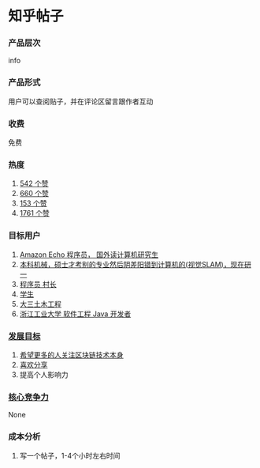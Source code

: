 # 知乎帖子

### 产品层次
info

### 产品形式
用户可以查阅贴子，并在评论区留言跟作者互动

### 收费
免费

### 热度
1. [542 个赞](https://www.zhihu.com/question/38335108)
2. [660 个赞](https://zhuanlan.zhihu.com/p/26050965)
3. [153 个赞](https://www.zhihu.com/question/21155706)
4. [1761 个赞](https://www.zhihu.com/question/28354731)

### 目标用户
1. [Amazon Echo 程序员， 国外读计算机研究生](https://www.zhihu.com/people/guo-liang-wei-58/activities)
2. [本科机械，硕士才考别的专业然后阴差阳错到计算机的(视觉SLAM)，现在研一](https://www.zhihu.com/people/ren-bin-11-87/activities)
3. [程序员 村长](https://www.zhihu.com/people/zhao-ce-33/activities)
4. [学生](https://www.zhihu.com/people/hong-yi-fu-xue/activities)
5. [大三土木工程](https://www.zhihu.com/people/fang-wan-ben/activities)
6. [浙江工业大学 软件工程 Java 开发者](https://www.zhihu.com/people/jskxneixn/activities)

### [发展目标](http://blog.coursegraph.com/about)
1. [希望更多的人关注区块链技术本身](https://www.zhihu.com/people/chen-yu-xiao-78/activities)
2. [喜欢分享](https://www.zhihu.com/people/wangbeinan/activities)
3. 提高个人影响力

### [核心竞争力](http://blog.coursegraph.com/about)
None


### 成本分析
1. 写一个帖子，1-4个小时左右时间 
